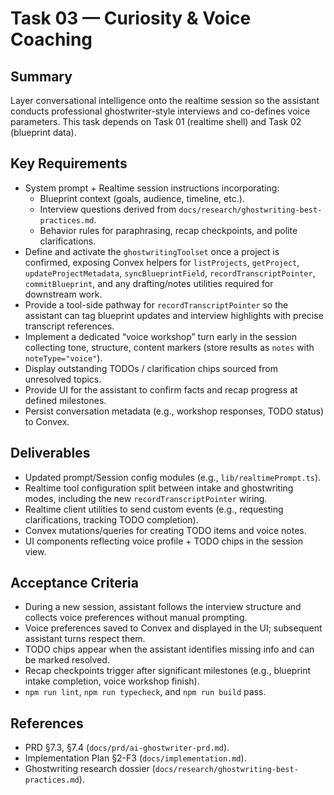 # Task 03 — Curiosity & Voice Coaching

## Summary
Layer conversational intelligence onto the realtime session so the assistant conducts professional ghostwriter-style interviews and co-defines voice parameters. This task depends on Task 01 (realtime shell) and Task 02 (blueprint data).

## Key Requirements
- System prompt + Realtime session instructions incorporating:
  - Blueprint context (goals, audience, timeline, etc.).
  - Interview questions derived from `docs/research/ghostwriting-best-practices.md`.
  - Behavior rules for paraphrasing, recap checkpoints, and polite clarifications.
- Define and activate the `ghostwritingToolset` once a project is confirmed, exposing Convex helpers for `listProjects`, `getProject`, `updateProjectMetadata`, `syncBlueprintField`, `recordTranscriptPointer`, `commitBlueprint`, and any drafting/notes utilities required for downstream work.
- Provide a tool-side pathway for `recordTranscriptPointer` so the assistant can tag blueprint updates and interview highlights with precise transcript references.
- Implement a dedicated “voice workshop” turn early in the session collecting tone, structure, content markers (store results as `notes` with `noteType="voice"`).
- Display outstanding TODOs / clarification chips sourced from unresolved topics.
- Provide UI for the assistant to confirm facts and recap progress at defined milestones.
- Persist conversation metadata (e.g., workshop responses, TODO status) to Convex.

## Deliverables
- Updated prompt/Session config modules (e.g., `lib/realtimePrompt.ts`).
- Realtime tool configuration split between intake and ghostwriting modes, including the new `recordTranscriptPointer` wiring.
- Realtime client utilities to send custom events (e.g., requesting clarifications, tracking TODO completion).
- Convex mutations/queries for creating TODO items and voice notes.
- UI components reflecting voice profile + TODO chips in the session view.

## Acceptance Criteria
- During a new session, assistant follows the interview structure and collects voice preferences without manual prompting.
- Voice preferences saved to Convex and displayed in the UI; subsequent assistant turns respect them.
- TODO chips appear when the assistant identifies missing info and can be marked resolved.
- Recap checkpoints trigger after significant milestones (e.g., blueprint intake completion, voice workshop finish).
- `npm run lint`, `npm run typecheck`, and `npm run build` pass.

## References
- PRD §7.3, §7.4 (`docs/prd/ai-ghostwriter-prd.md`).
- Implementation Plan §2-F3 (`docs/implementation.md`).
- Ghostwriting research dossier (`docs/research/ghostwriting-best-practices.md`).
